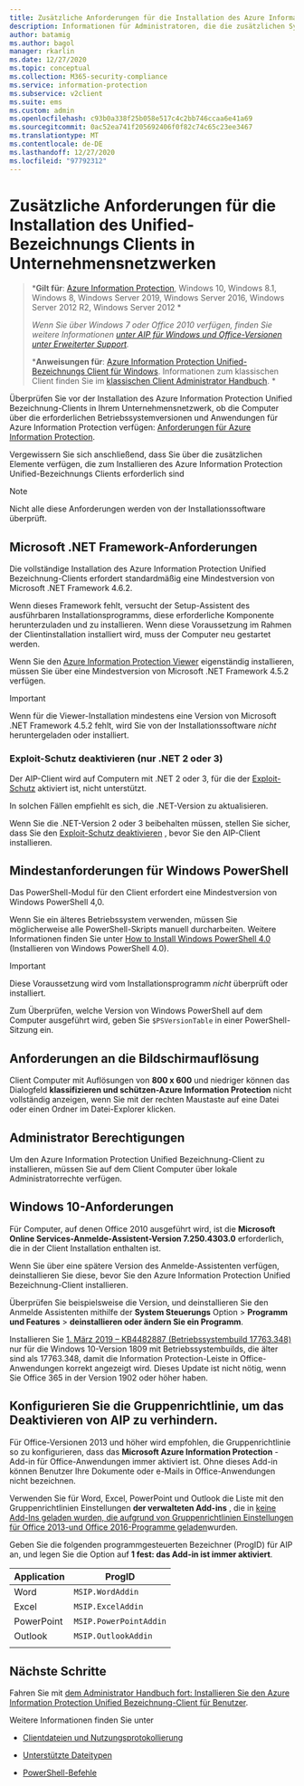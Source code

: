 ```yaml
---
title: Zusätzliche Anforderungen für die Installation des Azure Information Protection Unified Bezeichnung-Clients
description: Informationen für Administratoren, die die zusätzlichen Systemanforderungen für die Installation des Unified-Bezeichnungs Clients in Unternehmensnetzwerken verstehen müssen.
author: batamig
ms.author: bagol
manager: rkarlin
ms.date: 12/27/2020
ms.topic: conceptual
ms.collection: M365-security-compliance
ms.service: information-protection
ms.subservice: v2client
ms.suite: ems
ms.custom: admin
ms.openlocfilehash: c93b0a338f25b058e517c4c2bb746ccaa6e41a69
ms.sourcegitcommit: 0ac52ea741f205692406f0f82c74c65c23ee3467
ms.translationtype: MT
ms.contentlocale: de-DE
ms.lasthandoff: 12/27/2020
ms.locfileid: "97792312"
---
```

# <a name="additional-requirements-for-installing-the-unified-labeling-client-on-enterprise-networks"></a>Zusätzliche Anforderungen für die Installation des Unified-Bezeichnungs Clients in Unternehmensnetzwerken

>***Gilt für**: [Azure Information Protection](https://azure.microsoft.com/pricing/details/information-protection), Windows 10, Windows 8.1, Windows 8, Windows Server 2019, Windows Server 2016, Windows Server 2012 R2, Windows Server 2012 *
>
>*Wenn Sie über Windows 7 oder Office 2010 verfügen, finden Sie weitere Informationen [unter AIP für Windows und Office-Versionen unter Erweiterter Support](../known-issues.md#aip-for-windows-and-office-versions-in-extended-support).*
>
>***Anweisungen für**: [Azure Information Protection Unified-Bezeichnungs Client für Windows](../faqs.md#whats-the-difference-between-the-azure-information-protection-classic-and-unified-labeling-clients). Informationen zum klassischen Client finden Sie im [klassischen Client Administrator Handbuch](client-admin-guide-install.md). *

Überprüfen Sie vor der Installation des Azure Information Protection Unified Bezeichnung-Clients in Ihrem Unternehmensnetzwerk, ob die Computer über die erforderlichen Betriebssystemversionen und Anwendungen für Azure Information Protection verfügen: [Anforderungen für Azure Information Protection](../requirements.md). 

Vergewissern Sie sich anschließend, dass Sie über die zusätzlichen Elemente verfügen, die zum Installieren des Azure Information Protection Unified-Bezeichnungs Clients erforderlich sind

> [!NOTE]
> Nicht alle diese Anforderungen werden von der Installationssoftware überprüft.
>

## <a name="microsoft-net-framework-requirements"></a>Microsoft .NET Framework-Anforderungen

Die vollständige Installation des Azure Information Protection Unified Bezeichnung-Clients erfordert standardmäßig eine Mindestversion von Microsoft .NET Framework 4.6.2. 

Wenn dieses Framework fehlt, versucht der Setup-Assistent des ausführbaren Installationsprogramms, diese erforderliche Komponente herunterzuladen und zu installieren. Wenn diese Voraussetzung im Rahmen der Clientinstallation installiert wird, muss der Computer neu gestartet werden.  

Wenn Sie den [Azure Information Protection Viewer](clientv2-view-use-files.md) eigenständig installieren, müssen Sie über eine Mindestversion von Microsoft .NET Framework 4.5.2 verfügen. 

> [!IMPORTANT]
> Wenn für die Viewer-Installation mindestens eine Version von Microsoft .NET Framework 4.5.2 fehlt, wird Sie von der Installationssoftware *nicht* heruntergeladen oder installiert.
> 

### <a name="disable-exploit-protection-net-2-or-3-only"></a>Exploit-Schutz deaktivieren (nur .NET 2 oder 3)

Der AIP-Client wird auf Computern mit .NET 2 oder 3, für die der [Exploit-Schutz](/windows/security/threat-protection/microsoft-defender-atp/enable-exploit-protection) aktiviert ist, nicht unterstützt. 

In solchen Fällen empfiehlt es sich, die .NET-Version zu aktualisieren. 

Wenn Sie die .NET-Version 2 oder 3 beibehalten müssen, stellen Sie sicher, dass Sie den [Exploit-Schutz deaktivieren](../known-issues.md#known-issues-for-aip-and-exploit-protection) , bevor Sie den AIP-Client installieren.

## <a name="windows-powershell-minimum-requirements"></a>Mindestanforderungen für Windows PowerShell

Das PowerShell-Modul für den Client erfordert eine Mindestversion von Windows PowerShell 4,0.

Wenn Sie ein älteres Betriebssystem verwenden, müssen Sie möglicherweise alle PowerShell-Skripts manuell durcharbeiten. Weitere Informationen finden Sie unter [How to Install Windows PowerShell 4.0](https://social.technet.microsoft.com/wiki/contents/articles/21016.how-to-install-windows-powershell-4-0.aspx) (Installieren von Windows PowerShell 4.0). 

> [!IMPORTANT]
> Diese Voraussetzung wird vom Installationsprogramm *nicht* überprüft oder installiert. 
>
> Zum Überprüfen, welche Version von Windows PowerShell auf dem Computer ausgeführt wird, geben Sie `$PSVersionTable` in einer PowerShell-Sitzung ein.  
> 


## <a name="screen-resolution-requirements"></a>Anforderungen an die Bildschirmauflösung

Client Computer mit Auflösungen von **800 x 600** und niedriger können das Dialogfeld **klassifizieren und schützen-Azure Information Protection** nicht vollständig anzeigen, wenn Sie mit der rechten Maustaste auf eine Datei oder einen Ordner im Datei-Explorer klicken.   

## <a name="admin-permissions"></a>Administrator Berechtigungen

Um den Azure Information Protection Unified Bezeichnung-Client zu installieren, müssen Sie auf dem Client Computer über lokale Administratorrechte verfügen.
        
## <a name="windows-10-requirements"></a>Windows 10-Anforderungen

Für Computer, auf denen Office 2010 ausgeführt wird, ist die **Microsoft Online Services-Anmelde-Assistent-Version 7.250.4303.0** erforderlich, die in der Client Installation enthalten ist. 

Wenn Sie über eine spätere Version des Anmelde-Assistenten verfügen, deinstallieren Sie diese, bevor Sie den Azure Information Protection Unified Bezeichnung-Client installieren. 

Überprüfen Sie beispielsweise die Version, und deinstallieren Sie den Anmelde Assistenten mithilfe der **System Steuerungs** Option  >  **Programm und Features**  >  **deinstallieren oder ändern Sie ein Programm**. 

Installieren Sie [1. März 2019 – KB4482887 (Betriebssystembuild 17763.348)](https://support.microsoft.com/help/4482887/windows-10-update-kb4482887) nur für die Windows 10-Version 1809 mit Betriebssystembuilds, die älter sind als 17763.348, damit die Information Protection-Leiste in Office-Anwendungen korrekt angezeigt wird. Dieses Update ist nicht nötig, wenn Sie Office 365 in der Version 1902 oder höher haben.    

## <a name="configure-your-group-policy-to-prevent-disabling-aip"></a>Konfigurieren Sie die Gruppenrichtlinie, um das Deaktivieren von AIP zu verhindern.

Für Office-Versionen 2013 und höher wird empfohlen, die Gruppenrichtlinie so zu konfigurieren, dass das **Microsoft Azure Information Protection** -Add-in für Office-Anwendungen immer aktiviert ist.  Ohne dieses Add-in können Benutzer Ihre Dokumente oder e-Mails in Office-Anwendungen nicht bezeichnen.   

Verwenden Sie für Word, Excel, PowerPoint und Outlook die Liste mit den Gruppenrichtlinien Einstellungen **der verwalteten Add-ins** , die in [keine Add-Ins geladen wurden, die aufgrund von Gruppenrichtlinien Einstellungen für Office 2013-und Office 2016-Programme geladen](https://support.microsoft.com/help/2733070/no-add-ins-loaded-due-to-group-policy-settings-for-office-2013-and-off)wurden. 

Geben Sie die folgenden programmgesteuerten Bezeichner (ProgID) für AIP an, und legen Sie die Option auf **1 fest: das Add-in ist immer aktiviert**.

|Application  |ProgID  |
|---------|---------|
|Word     |     `MSIP.WordAddin`    |
|Excel     |  `MSIP.ExcelAddin`       |
|PowerPoint     |   `MSIP.PowerPointAddin`      |
|Outlook | `MSIP.OutlookAddin` |
| | | 
    

## <a name="next-steps"></a>Nächste Schritte

Fahren Sie mit  [dem Administrator Handbuch fort: Installieren Sie den Azure Information Protection Unified Bezeichnung-Client für Benutzer](clientv2-admin-guide-install.md).

Weitere Informationen finden Sie unter

- [Clientdateien und Nutzungsprotokollierung](clientv2-admin-guide-files-and-logging.md)

- [Unterstützte Dateitypen](clientv2-admin-guide-file-types.md)

- [PowerShell-Befehle](clientv2-admin-guide-powershell.md)